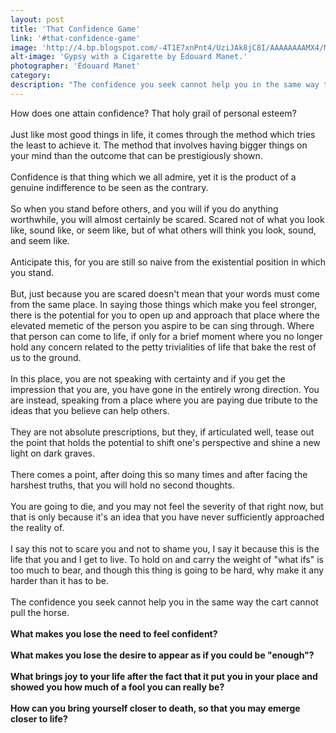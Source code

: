 ```yaml
---
layout: post
title: 'That Confidence Game'
link: '#that-confidence-game'
image: 'http://4.bp.blogspot.com/-4T1E7xnPnt4/UziJAk8jC8I/AAAAAAAAMX4/M3BdHJfCzgY/s1600/Gypsy-with-Cigarette-(1862)-Manet.jpg'
alt-image: 'Gypsy with a Cigarette by Édouard Manet.'
photographer: 'Édouard Manet'
category:
description: "The confidence you seek cannot help you in the same way the cart cannot pull the horse. Just like most good things in life, it comes through the method which tries the least to achieve it. The method that involves having bigger things on your mind than the outcome that can be prestigiously shown."
---
```


How does one attain confidence? That holy grail of personal esteem?
<br>
<br>
Just like most good things in life, it comes through the method which tries the least to achieve it. The method that involves having bigger things on your mind than the outcome that can be prestigiously shown.
<br>
<br>
Confidence is that thing which we all admire, yet it is the product of a genuine indifference to be seen as the contrary.
<br>
<br>
So when you stand before others, and you will if you do anything worthwhile, you will almost certainly be scared. Scared not of what you look like, sound like, or seem like, but of what others will think you look, sound, and seem like. 
<br>
<br>
Anticipate this, for you are still so naive from the existential position in which you stand.
<br>
<br>
But, just because you are scared doesn't mean that your words must come from the same place. In saying those things which make you feel stronger, there is the potential for you to open up and approach that place where the elevated memetic of the person you aspire to be can sing through. Where that person can come to life, if only for a brief moment where you no longer hold any concern related to the petty trivialities of life that bake the rest of us to the ground.
<br>
<br>
In this place, you are not speaking with certainty and if you get the impression that you are, you have gone in the entirely wrong direction. You are instead, speaking from a place where you are paying due tribute to the ideas that you believe can help others. 
<br>
<br>
They are not absolute prescriptions, but they, if articulated well, tease out the point that holds the potential to shift one's perspective and shine a new light on dark graves.
<br>
<br>
There comes a point, after doing this so many times and after facing the harshest truths, that you will hold no second thoughts.
<br>
<br>
You are going to die, and you may not feel the severity of that right now, but that is only because it's an idea that you have never sufficiently approached the reality of. 
<br>
<br>
I say this not to scare you and not to shame you, I say it because this is the life that you and I get to live. To hold on and carry the weight of "what ifs" is too much to bear, and though this thing is going to be hard, why make it any harder than it has to be.
<br>
<br>
The confidence you seek cannot help you in the same way the cart cannot pull the horse. 
<br>
<br>
**What makes you lose the need to feel confident?**
<br>
<br>
**What makes you lose the desire to appear as if you could be "enough"?**
<br>
<br>
**What brings joy to your life after the fact that it put you in your place and showed you how much of a fool you can really be?** 
<br>
<br>
**How can you bring yourself closer to death, so that you may emerge closer to life?**